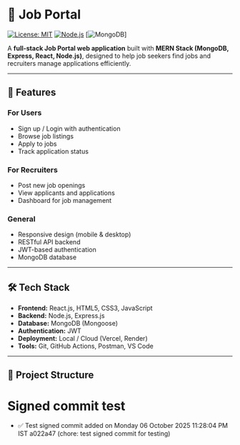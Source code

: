 
# 💼 Job Portal

[![License: MIT](https://img.shields.io/badge/License-MIT-yellow.svg)](https://opensource.org/licenses/MIT)
[![Node.js](https://img.shields.io/badge/Node.js-339933?style=flat&logo=nodedotjs&logoColor=white)](https://nodejs.org/)
[![MongoDB](https://img.shields.io/badge/MongoDB-47A248?style=flat&logo=mongodb&logoColor=white)]

A **full-stack Job Portal web application** built with **MERN Stack (MongoDB, Express, React, Node.js)**, designed to help job seekers find jobs and recruiters manage applications efficiently.

---

## 🚀 Features

### For Users
- Sign up / Login with authentication
- Browse job listings
- Apply to jobs
- Track application status

### For Recruiters
- Post new job openings
- View applicants and applications
- Dashboard for job management

### General
- Responsive design (mobile & desktop)
- RESTful API backend
- JWT-based authentication
- MongoDB database

---

## 🛠️ Tech Stack

- **Frontend:** React.js, HTML5, CSS3, JavaScript  
- **Backend:** Node.js, Express.js  
- **Database:** MongoDB (Mongoose)  
- **Authentication:** JWT  
- **Deployment:** Local / Cloud (Vercel, Render)  
- **Tools:** Git, GitHub Actions, Postman, VS Code  

---

## 📂 Project Structure

# Signed commit test
- ✅ Test signed commit added on Monday 06 October 2025 11:28:04 PM IST
 a022a47 (chore: test signed commit for testing)
